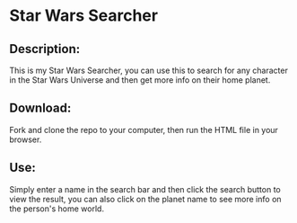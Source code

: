 # Star Wars Searcher

## Description:
This is my Star Wars Searcher, you can use this to search for any character in the Star Wars Universe and then get more info on their home planet.

## Download:
Fork and clone the repo to your computer, then run the HTML file in your browser.

## Use:
Simply enter a name in the search bar and then click the search button to view the result, you can also click on the planet name to see more info on the person's home world.